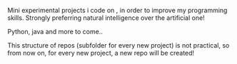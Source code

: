 Mini experimental projects i code on , in order to improve my programming skills. Strongly preferring natural intelligence over the artificial one! 

Python, java and more to come..

This structure of repos (subfolder for every new project) is not practical, so from now on, for every new project, a new repo will be created!
